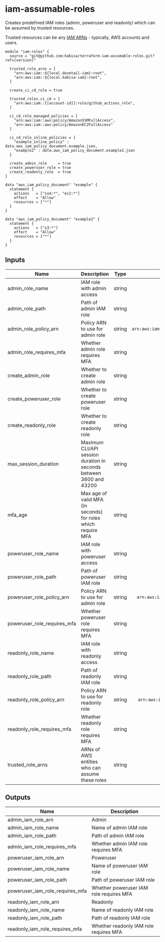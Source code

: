 # iam-assumable-roles

Creates predefined IAM roles (admin, poweruser and readonly) which can be assumed by trusted resources.

Trusted resources can be any [IAM ARNs](https://docs.aws.amazon.com/IAM/latest/UserGuide/reference_identifiers.html#identifiers-arns) - typically, AWS accounts and users.

```
module "iam-roles" {
  source = "git@github.com:kabisa/terraform-iam-assumable-roles.git?ref=[version]"

  trusted_role_arns = [
    "arn:aws:iam::${local.dovetail-iam}:root",
    "arn:aws:iam::${local.kabisa-iam}:root",
  ]

  create_ci_cd_role = true

  trusted_roles_ci_cd = [
    "arn:aws:iam::{[account-id]}:role/github_actions_role",
  ]

  ci_cd_role_managed_policies = [
    "arn:aws:iam::aws:policy/AmazonSSMFullAccess",
    "arn:aws:iam::aws:policy/AmazonEC2FullAccess"
  ]

  ci_cd_role_inline_policies = {
    "example_inline_policy" : data.aws_iam_policy_document.example.json,
    "example2" : data.aws_iam_policy_document.example2.json
  }

  create_admin_role     = true
  create_poweruser_role = true
  create_readonly_role  = true
}

data "aws_iam_policy_document" "example" {
  statement {
    actions   = ["ssm:*", "ec2:*"]
    effect    = "Allow"
    resources = ["*"]
  }
}

data "aws_iam_policy_document" "example2" {
  statement {
    actions   = ["s3:*"]
    effect    = "Allow"
    resources = ["*"]
  }
}
```

<!-- BEGINNING OF PRE-COMMIT-TERRAFORM DOCS HOOK -->

## Inputs

| Name | Description | Type | Default | Required |
|------|-------------|:----:|:-----:|:-----:|
| admin_role_name | IAM role with admin access | string | `admin` | no |
| admin_role_path | Path of admin IAM role | string | `/` | no |
| admin_role_policy_arn | Policy ARN to use for admin role | string | `arn:aws:iam::aws:policy/AdministratorAccess` | no |
| admin_role_requires_mfa | Whether admin role requires MFA | string | `true` | no |
| create_admin_role | Whether to create admin role | string | `false` | no |
| create_poweruser_role | Whether to create poweruser role | string | `false` | no |
| create_readonly_role | Whether to create readonly role | string | `false` | no |
| max_session_duration | Maximum CLI/API session duration in seconds between 3600 and 43200 | string | `3600` | no |
| mfa_age | Max age of valid MFA (in seconds) for roles which require MFA | string | `86400` | no |
| poweruser_role_name | IAM role with poweruser access | string | `poweruser` | no |
| poweruser_role_path | Path of poweruser IAM role | string | `/` | no |
| poweruser_role_policy_arn | Policy ARN to use for admin role | string | `arn:aws:iam::aws:policy/PowerUserAccess` | no |
| poweruser_role_requires_mfa | Whether poweruser role requires MFA | string | `true` | no |
| readonly_role_name | IAM role with readonly access | string | `readonly` | no |
| readonly_role_path | Path of readonly IAM role | string | `/` | no |
| readonly_role_policy_arn | Policy ARN to use for readonly role | string | `arn:aws:iam::aws:policy/ReadOnlyAccess` | no |
| readonly_role_requires_mfa | Whether readonly role requires MFA | string | `true` | no |
| trusted_role_arns | ARNs of AWS entities who can assume these roles | string | `<list>` | no |

## Outputs

| Name | Description |
|------|-------------|
| admin_iam_role_arn | Admin |
| admin_iam_role_name | Name of admin IAM role |
| admin_iam_role_path | Path of admin IAM role |
| admin_iam_role_requires_mfa | Whether admin IAM role requires MFA |
| poweruser_iam_role_arn | Poweruser |
| poweruser_iam_role_name | Name of poweruser IAM role |
| poweruser_iam_role_path | Path of poweruser IAM role |
| poweruser_iam_role_requires_mfa | Whether poweruser IAM role requires MFA |
| readonly_iam_role_arn | Readonly |
| readonly_iam_role_name | Name of readonly IAM role |
| readonly_iam_role_path | Path of readonly IAM role |
| readonly_iam_role_requires_mfa | Whether readonly IAM role requires MFA |

<!-- END OF PRE-COMMIT-TERRAFORM DOCS HOOK -->
